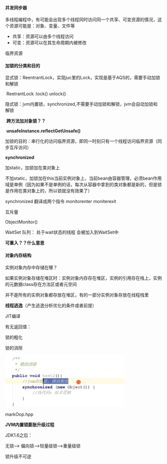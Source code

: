 #### 并发同步器

多线程编程中，有可能会出现多个线程同时访问同一个共享、可变资源的情况，这个资源可能是：对象、变量、文件等

- 共享：资源可以由多个线程访问
- 可变：资源可以在其生命周期内被修改

临界资源



#### 加锁的分类和目的

显式锁：ReentrantLock，实现juc里的Lock，实现是基于AQS的，需要手动加锁和解锁

​	ReetrantLock :lock() unlock()

隐式锁：jvm内置锁，synchronized,不需要手动加锁和解锁，jvm会自动加锁和解锁



​	**跨方法加对象锁？？** 

​	**unsafeInstance.reflectGetUnsafe()**



加锁的目的：串行化的访问临界资源，即同一时刻只有一个线程访问临界资源（同步互斥访问）



**synchronized**

加static，加锁加在类对象上

不加static，加锁加在this当前实例对象上，当前bean由容器管理，必须bean作用域是单例（因为如果不是单例的话，每次从容器中拿到的类对象都是新的，但是锁是作用在类对象上的，所以锁就没有效果了）



synchronized 翻译成两个指令 monitorenter moniterexit  

互斥量



ObjectMonitor() 

WaitSet 队列： 处于wait状态的线程 会被加入到WaitSet中

**可重入？？什么意思**



#### 对象内存结构

实例对象内存中存储在哪？

如果实例对象存储在堆区时：实例对象内存存在堆区，实例的引用存在栈上，实例的元数据class存在方法区或者元空间

并不是所有的实例对象都存放在堆区，有的一部分实例对象存放在线程栈里

**线程逃逸**（产生逃逸分析优化的条件或者前提）

JIT编译

有无返回值：



锁的粗化

锁的消除

<img src="https://raw.githubusercontent.com/itscj1014/PictureBed/master/img/20200604015417.png" style="zoom:67%;" />



markOop.hpp

**JVM内置锁膨胀升级过程**

JDK1.6之后：

无锁——> 偏向锁——>轻量级锁——>重量级锁

锁升级不可逆

